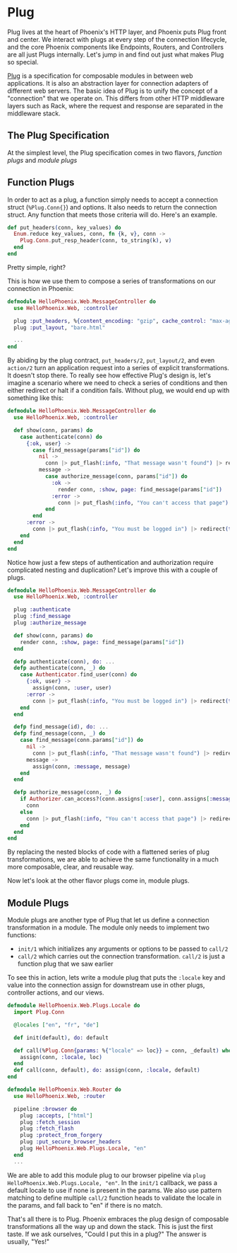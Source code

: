 # Plug

Plug lives at the heart of Phoenix's HTTP layer, and Phoenix puts Plug front and center. We interact with plugs at every step of the connection lifecycle, and the core Phoenix components like Endpoints, Routers, and Controllers are all just Plugs internally. Let's jump in and find out just what makes Plug so special.

[Plug](https://github.com/elixir-lang/plug) is a specification for composable modules in between web applications. It is also an abstraction layer for connection adapters of different web servers. The basic idea of Plug is to unify the concept of a "connection" that we operate on. This differs from other HTTP middleware layers such as Rack, where the request and response are separated in the middleware stack.

## The Plug Specification

At the simplest level, the Plug specification comes in two flavors, *function plugs* and *module plugs*

## Function Plugs
In order to act as a plug, a function simply needs to accept a connection struct (`%Plug.Conn{}`) and options. It also needs to return the connection struct. Any function that meets those criteria will do. Here's an example.

```elixir
def put_headers(conn, key_values) do
  Enum.reduce key_values, conn, fn {k, v}, conn ->
    Plug.Conn.put_resp_header(conn, to_string(k), v)
  end
end
```

Pretty simple, right?

This is how we use them to compose a series of transformations on our connection in Phoenix:

```elixir
defmodule HelloPhoenix.Web.MessageController do
  use HelloPhoenix.Web, :controller

  plug :put_headers, %{content_encoding: "gzip", cache_control: "max-age=3600"}
  plug :put_layout, "bare.html"

  ...
end
```

By abiding by the plug contract, `put_headers/2`, `put_layout/2`, and even `action/2` turn an application request into a series of explicit transformations. It doesn't stop there. To really see how effective Plug's design is, let's imagine a scenario where we need to check a series of conditions and then either redirect or halt if a condition fails. Without plug, we would end up with something like this:

```elixir
defmodule HelloPhoenix.Web.MessageController do
  use HelloPhoenix.Web, :controller

  def show(conn, params) do
    case authenticate(conn) do
      {:ok, user} ->
        case find_message(params["id"]) do
          nil ->
            conn |> put_flash(:info, "That message wasn't found") |> redirect(to: "/")
          message ->
            case authorize_message(conn, params["id"]) do
              :ok ->
                render conn, :show, page: find_message(params["id"])
              :error ->
                conn |> put_flash(:info, "You can't access that page") |> redirect(to: "/")
            end
        end
      :error ->
        conn |> put_flash(:info, "You must be logged in") |> redirect(to: "/")
    end
  end
end
```

Notice how just a few steps of authentication and authorization require complicated nesting and duplication? Let's improve this with a couple of plugs.

```elixir
defmodule HelloPhoenix.Web.MessageController do
  use HelloPhoenix.Web, :controller

  plug :authenticate
  plug :find_message
  plug :authorize_message

  def show(conn, params) do
    render conn, :show, page: find_message(params["id"])
  end

  defp authenticate(conn), do: ...
  defp authenticate(conn, _) do
    case Authenticator.find_user(conn) do
      {:ok, user} ->
        assign(conn, :user, user)
      :error ->
        conn |> put_flash(:info, "You must be logged in") |> redirect(to: "/") |> halt
    end
  end

  defp find_message(id), do: ...
  defp find_message(conn, _) do
    case find_message(conn.params["id"]) do
      nil ->
        conn |> put_flash(:info, "That message wasn't found") |> redirect(to: "/") |> halt
      message ->
        assign(conn, :message, message)
    end
  end

  defp authorize_message(conn, _) do
    if Authorizer.can_access?(conn.assigns[:user], conn.assigns[:message]) do
      conn
    else
      conn |> put_flash(:info, "You can't access that page") |> redirect(to: "/") |> halt
    end
  end
end
```

By replacing the nested blocks of code with a flattened series of plug transformations, we are able to achieve the same functionality in a much more composable, clear, and reusable way.

Now let's look at the other flavor plugs come in, module plugs.

## Module Plugs

Module plugs are another type of Plug that let us define a connection transformation in a module. The module only needs to implement two functions:

- `init/1` which initializes any arguments or options to be passed to `call/2`
- `call/2` which carries out the connection transformation. `call/2` is just a function plug that we saw earlier


To see this in action, lets write a module plug that puts the `:locale` key and value into the connection assign for downstream use in other plugs, controller actions, and our views.

```elixir
defmodule HelloPhoenix.Web.Plugs.Locale do
  import Plug.Conn

  @locales ["en", "fr", "de"]

  def init(default), do: default

  def call(%Plug.Conn{params: %{"locale" => loc}} = conn, _default) when loc in @locales do
    assign(conn, :locale, loc)
  end
  def call(conn, default), do: assign(conn, :locale, default)
end

defmodule HelloPhoenix.Web.Router do
  use HelloPhoenix.Web, :router

  pipeline :browser do
    plug :accepts, ["html"]
    plug :fetch_session
    plug :fetch_flash
    plug :protect_from_forgery
    plug :put_secure_browser_headers
    plug HelloPhoenix.Web.Plugs.Locale, "en"
  end
  ...
```

We are able to add this module plug to our browser pipeline via `plug HelloPhoenix.Web.Plugs.Locale, "en"`. In the `init/1` callback, we pass a default locale to use if none is present in the params. We also use pattern matching to define multiple `call/2` function heads to validate the locale in the params, and fall back to "en" if there is no match.

That's all there is to Plug. Phoenix embraces the plug design of composable transformations all the way up and down the stack. This is just the first taste. If we ask ourselves, "Could I put this in a plug?" The answer is usually, "Yes!"
